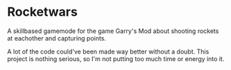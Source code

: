 # Rocketwars
A skillbased gamemode for the game Garry's Mod about shooting rockets at eachother and capturing points. 

A lot of the code could've been made way better without a doubt. This project is nothing serious, so I'm not putting too much time or energy into it.
